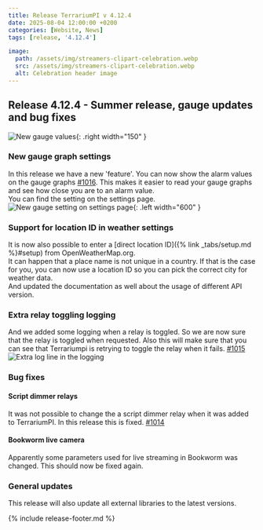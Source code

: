 ```yaml
---
title: Release TerrariumPI v 4.12.4
date: 2025-08-04 12:00:00 +0200
categories: [Website, News]
tags: [release, '4.12.4']

image:
  path: /assets/img/streamers-clipart-celebration.webp
  src: /assets/img/streamers-clipart-celebration.webp
  alt: Celebration header image
---
```


## Release 4.12.4 - Summer release, gauge updates and bug fixes

![New gauge values](/assets/img/New_gauage_values.webp){: .right width="150" }

### New gauge graph settings

In this release we have a new 'feature'. You can now show the alarm values on
the gauge graphs [#1016](https://github.com/theyosh/TerrariumPI/issues/1016).
This makes it easier to read your gauge graphs and see how close you are to an
alarm value. \
You can find the setting on the settings page.
![New gauge setting on settings page](/assets/img/new_setting_gauge_values.webp){:
.left width="600" }

### Support for location ID in weather settings

It is now also possible to enter a [direct location
ID]({% link _tabs/setup.md %}#setup) from OpenWeatherMap.org. \
It can happen that a place name is not unique in a country. If that is the case
for you, you can now use a location ID so you can pick the correct city for
weather data. \
And updated the documentation as well about the usage of different API version.

### Extra relay toggling logging

And we added some logging when a relay is toggled. So we are now sure that the
relay is toggled when requested. Also this will make sure that you can see that
Terrariumpi is retrying to toggle the relay when it fails.
[#1015](https://github.com/theyosh/TerrariumPI/issues/1015)
![Extra log line in the logging](/assets/img/new_relay_logging_info.webp)

### Bug fixes

#### Script dimmer relays

It was not possible to change the a script dimmer relay when it was added to
TerrariumPI. In this release this is fixed.
[#1014](https://github.com/theyosh/TerrariumPI/issues/1014)

#### Bookworm live camera

Apparently some parameters used for live streaming in Bookworm was changed. This
should now be fixed again.

### General updates

This release will also update all external libraries to the latest versions.

{% include release-footer.md %}
